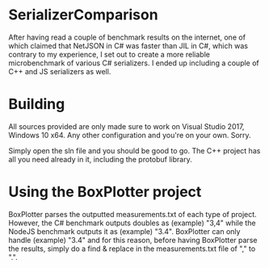 # SerializerComparison

After having read a couple of benchmark results on the internet, one of which claimed that NetJSON in C# was faster than JIL in C#, which was contrary to my experience, I set out to create a more reliable microbenchmark of various C# serializers. I ended up including a couple of C++ and JS serializers as well.

# Building

All sources provided are only made sure to work on Visual Studio 2017, Windows 10 x64. Any other configuration and you're on your own. Sorry.

Simply open the sln file and you should be good to go. The C++ project has all you need already in it, including the protobuf library.

# Using the BoxPlotter project

BoxPlotter parses the outputted measurements.txt of each type of project. However, the C# benchmark outputs doubles as (example) "3,4" while the NodeJS benchmark outputs it as (example) "3.4". BoxPlotter can only handle (example) "3.4" and for this reason, before having BoxPlotter parse the results, simply do a find & replace in the measurements.txt file of "," to ".".